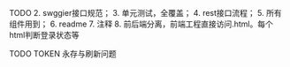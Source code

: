 TODO
2. swggier接口规范；
3. 单元测试，全覆盖；
4. rest接口流程；
5. 所有组件用到；
6. readme
7. 注释
8. 前后端分离，前端工程直接访问.html。每个html判断登录状态等


TODO 
TOKEN 永存与刷新问题